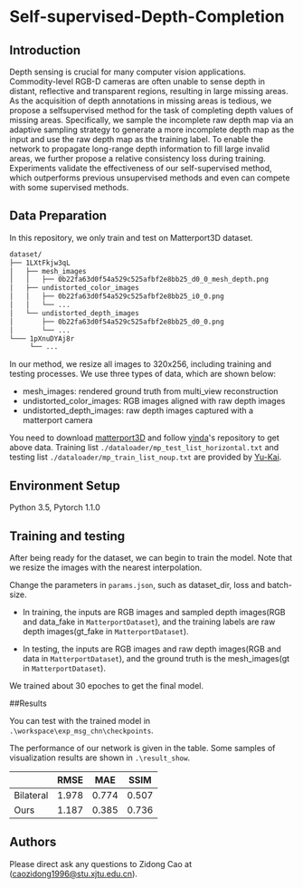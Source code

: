 # Self-supervised-Depth-Completion

## Introduction

Depth sensing is crucial for many computer vision applications. Commodity-level RGB-D cameras are often unable to sense depth in distant, reflective and transparent regions,
resulting in large missing areas. As the acquisition of depth annotations in missing areas is tedious, we propose a selfsupervised method for the task of completing depth values of missing areas. Specifically, we sample the incomplete raw depth map via an adaptive sampling strategy to generate a more incomplete depth map as the input and use the raw depth map as the training label. To enable the network to propagate long-range depth information to fill large invalid areas, we
further propose a relative consistency loss during training. Experiments validate the effectiveness of our self-supervised method, which outperforms previous unsupervised methods and even can compete with some supervised methods.

## Data Preparation
In this repository, we only train and test on Matterport3D dataset.
```bash
dataset/
├── 1LXtFkjw3qL
│   ├── mesh_images
│   │   ├── 0b22fa63d0f54a529c525afbf2e8bb25_d0_0_mesh_depth.png
│   ├── undistorted_color_images
│   │   ├── 0b22fa63d0f54a529c525afbf2e8bb25_i0_0.png
│   │   └── ...
│   └── undistorted_depth_images
│       ├── 0b22fa63d0f54a529c525afbf2e8bb25_d0_0.png
│       └── ...
└─── 1pXnuDYAj8r
     └── ...
```
In our method, we resize all images to 320x256, including training and testing processes. We use three types of data, which are shown below:
- mesh_images: rendered ground truth from multi_view reconstruction
- undistorted_color_images: RGB images aligned with raw depth images
- undistorted_depth_images: raw depth images captured with a matterport camera

You need to download  [matterport3D](https://github.com/niessner/Matterport) and follow [yinda](https://github.com/yindaz/DeepCompletionRelease)'s repository to get above data. Training list `./dataloader/mp_test_list_horizontal.txt` and testing list `./dataloader/mp_train_list_noup.txt` are provided by [Yu-Kai](https://github.com/tsunghan-mama/Depth-Completion).

## Environment Setup
Python 3.5, Pytorch 1.1.0

## Training and testing
After being ready for the dataset, we can begin to train the model. Note that we resize the images with the nearest interpolation. 

Change the parameters in `params.json`, such as dataset_dir, loss and batch-size.

- In training, the inputs are RGB images and sampled depth images(RGB and data_fake in `MatterportDataset`), and the training labels are raw depth images(gt_fake in `MatterportDataset`).

- In testing, the inputs are RGB images and raw depth images(RGB and data in `MatterportDataset`), and the ground truth is the mesh_images(gt in `MatterportDataset`).

We trained about 30 epoches to get the final model.

##Results

You can test with the trained model in `.\workspace\exp_msg_chn\checkpoints`.

The performance of our network is given in the table. Some samples of visualization results are shown in `.\result_show`.

|        |  RMSE |  MAE |  SSIM  |
|--------|-------|-------|-------|
|Bilateral|1.978|0.774|0.507|
|Ours|1.187|0.385|0.736|

## Authors

Please direct ask any questions to Zidong Cao at (caozidong1996@stu.xjtu.edu.cn).


